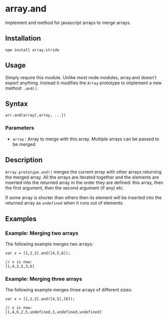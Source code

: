 # array.and

Implement and method for javascript arrays to merge arrays.

## Installation

    npm install array.stride

## Usage

Simply require this module. Unlike most node modules, array.and doesn't export anything.
Instead it modifies the `Array` prototype to implement a new method: `.and()`.

## Syntax

	arr.and(array[,array, ...])

### Parameters

- `array` : Array to merge with this array. Multiple arrays can be passed to be
  merged.
  
## Description

`Array.prototype.and()` merges the current array with other arrays returning the
merged array. All the arrays are iterated together and the elements are inserted
into the returned array in the order they are defined: this array, then the first
argument, then the second argument (if any) etc.

If some array is shorter than others then its element will be inserted into the
returned array as `undefined` when it runs out of elements.

## Examples

### Example: Merging two arrays

The following example merges two arrays:

    var x = [1,2,3].and([4,5,6]);
	
	// x is now:
	[1,4,2,5,3,6]


### Example: Merging three arrays

The following example merges three arrays of different sizes:

	var x = [1,2,3].and([4,5],[6]);
	
	// x is now:
	[1,4,6,2,5,undefined,3,undefined,undefined]


